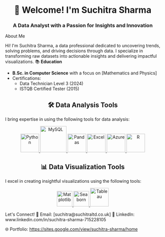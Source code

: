 <div align="center"> <h1 align="center">👋 Welcome! I'm Suchitra Sharma</h1> <h3 align="center">A Data Analyst with a Passion for Insights and Innovation</h3> </div>
About Me

Hi! I'm Suchitra Sharma, a data professional dedicated to uncovering trends, solving problems, and driving decisions through data. I specialize in transforming raw datasets into actionable insights and delivering impactful visualizations.
📚 **Education**  
- **B.Sc. in Computer Science** with a focus on [Mathematics and Physics]  
- Certifications:
  - Data Technician Level 3 (2024) 
  - ISTQB Certified Tester (2015)  

<div align="center"> <h2 align="center">🛠️ Data Analysis Tools</h2> </div> <p>I bring expertise in using the following tools for data analysis:</p> <p align="center"> <a href="#" target="_blank"> <img src="https://www.python.org/static/community_logos/python-logo.png" alt="Python" height="60"/> </a> <a href="#" target="_blank"> <img src="https://www.mysql.com/common/logos/logo-mysql-170x115.png" alt="MySQL" height="85"/> </a> <a href="#" target="_blank"> <img src="https://upload.wikimedia.org/wikipedia/commons/thumb/e/ed/Pandas_logo.svg/2560px-Pandas_logo.svg.png" alt="Pandas" height="60"/> </a> <a href="#" target="_blank"> <img src="https://upload.wikimedia.org/wikipedia/commons/thumb/3/34/Microsoft_Office_Excel_%282019%E2%80%93present%29.svg/512px-Microsoft_Office_Excel_%282019%E2%80%93present%29.svg.png" alt="Excel" height="60"/> </a> <a href="#" target="_blank"> <img src="https://upload.wikimedia.org/wikipedia/commons/thumb/a/a8/Microsoft_Azure_Logo.svg/187px-Microsoft_Azure_Logo.svg.png" alt="Azure" height="60"/> </a> <a href="#" target="_blank"> <img src="https://www.r-project.org/logo/Rlogo.png" alt="R" height="60"/> </a> </p>
<div align="center"> <h2 align="center">📊 Data Visualization Tools</h2> </div> <p>I excel in creating insightful visualizations using the following tools:</p> <p align="center"> <a href="#" target="_blank"> <img src="https://matplotlib.org/stable/_images/sphx_glr_logos2_003.png" alt="Matplotlib" height="50"/> </a> <a href="#" target="_blank"> <img src="https://seaborn.pydata.org/_static/logo-wide-lightbg.svg" alt="Seaborn" height="50"/> </a> <a href="#" target="_blank"> <img src="https://upload.wikimedia.org/wikipedia/en/thumb/0/06/Tableau_logo.svg/1920px-Tableau_logo.svg.png" alt="Tableau" height="60"/> </a> </p>
Let's Connect!
📧 Email: [suchitra@suchitraltd.co.uk]
💼 LinkedIn: www.linkedin.com/in/suchitra-sharma-715228105

🌐 Portfolio: https://sites.google.com/view/suchitra-sharma/home
